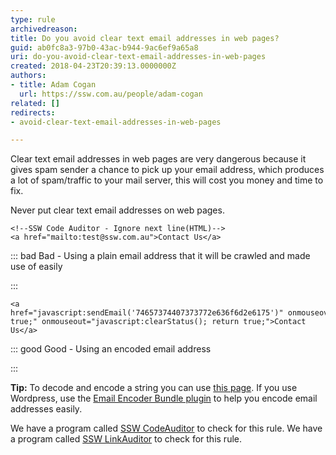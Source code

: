 ```yaml
---
type: rule
archivedreason: 
title: Do you avoid clear text email addresses in web pages?
guid: ab0fc8a3-97b0-43ac-b944-9ac6ef9a65a8
uri: do-you-avoid-clear-text-email-addresses-in-web-pages
created: 2018-04-23T20:39:13.0000000Z
authors:
- title: Adam Cogan
  url: https://ssw.com.au/people/adam-cogan
related: []
redirects:
- avoid-clear-text-email-addresses-in-web-pages

---
```


Clear text email addresses in web pages are very dangerous because it gives spam sender a chance to pick up your email address, which produces a lot of spam/traffic to your mail server, this will cost you money and time to fix.

Never put clear text email addresses on web pages.

<!--endintro-->



```
<!--SSW Code Auditor - Ignore next line(HTML)--> 
<a href="mailto:test@ssw.com.au">Contact Us</a>
```



::: bad
Bad - Using a plain email address that it will be crawled and made use of easily

:::



```
<a href="javascript:sendEmail('74657374407373772e636f6d2e6175')" onmouseover="javascript:displayStatus('74657374407373772e636f6d2e6175');return true;" onmouseout="javascript:clearStatus(); return true;">Contact Us</a>
```



::: good
Good - Using an encoded email address

:::

**Tip:** To decode and encode a string you can use     [this page](http&#58;//www.ssw.com.au/ssw/Encode.htm). If you use Wordpress, use the [Email Encoder Bundle plugin](http&#58;//wordpress.org/extend/plugins/email-encoder-bundle) to help you encode email addresses easily.

We have a program called [SSW CodeAuditor](https&#58;//www.ssw.com.au/ssw/CodeAuditor/) to check for this rule.
We have a program called [SSW LinkAuditor](https&#58;//sswlinkauditor.com/) to check for this rule.
